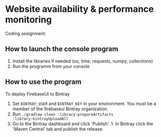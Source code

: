 # Website availability & performance monitoring
Coding assignment.

## How to launch the console program

1. Install the libraries if needed (os, time, requests, numpy, collections)
1. Run the programm from your console

## How to use the program
To deploy FirebaseUI to Bintray

  1. Set `BINTRAY_USER` and `BINTRAY_KEY` in your environment. You must be a member of the firebaseui Bintray organization.
  1. Run `./gradlew clean :library:prepareArtifacts :library:bintrayUploadAll`
  1. Go to the Bintray dashboard and click 'Publish'.
    1. In Bintray click the 'Maven Central' tab and publish the release.

